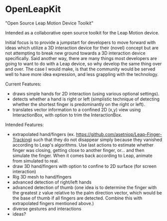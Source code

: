 OpenLeapKit
===========

"Open Source Leap Motion Device Toolkit"

Intended as a collaborative open source toolkit for the Leap Motion device. 

Initial focus is to provide a jumpstart for developers to move forward with ideas which utilize a 3D interaction device for their (novel) concept but are not attempting to break new ground towards a 3D interaction device specifically. Said another way, there are many things most developers are going to want to do with a Leap device, so why develop the same thing over and over. The case I would make, is that the community would be served well to have more idea expression, and less grappling with the technology.

Current Features:
- draws simple hands for 2D interaction (using various optional settings).
- detects whether a hand is right or left (simplistic technique of detecting whether the shortest finger is predominantly on the right or left).
- translates vector information to a confined 2D (x,y) view using InteractionBox, with option to trim the InteractionBox.

Intended Features:
- extrapolated hand/fingers (ex. https://github.com/asetniop/Leap-Finger-Tracking) such that they do not disappear simply because they vanished according to Leap's algorithms. Use last actions to estimate whether finger was closing, getting close to another finger, or... and then simulate the finger. When it comes back according to Leap, animate from simulated to real.
- draw 3D hand/fingers with option to confine to 2D surface (for screen interaction)
- Rig 3D mesh to hand/fingers
- advanced detection of right/left hands
- advanced detection of thumb (one idea is to determine the finger with the greatest z value relative to the palm direction vector, which would be the base of thumb if all fingers are detected. Combine this with extrapolated fingers mentioned above.)
- diverse gestures and interactions
- ideas?
